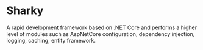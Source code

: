 # Sharky
A rapid development framework based on .NET Core and performs a higher level of modules such as AspNetCore configuration, dependency injection, logging, caching, entity framework.
